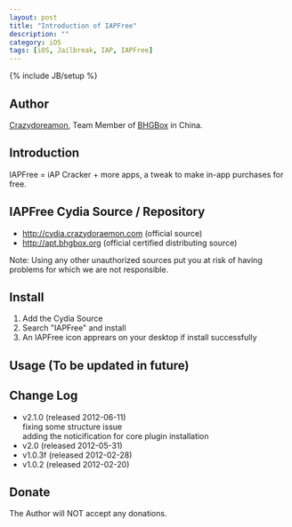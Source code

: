 ```yaml
---
layout: post
title: "Introduction of IAPFree"
description: ""
category: iOS
tags: [iOS, Jailbreak, IAP, IAPFree]
---
```

{% include JB/setup %}

## Author
[Crazydoreamon](http://www.crazydoraemon.com/ "Home Page in Chinese"), Team Member of [BHGBox](www.bhgbox.org) in China.

## Introduction
IAPFree = iAP Cracker + more apps, a tweak to make in-app purchases for free. 

## IAPFree Cydia Source / Repository
- http://cydia.crazydoraemon.com (official source)
- http://apt.bhgbox.org (official certified distributing source)  

Note: Using any other unauthorized sources put you at risk of having problems for which we are not responsible.

## Install
1. Add the Cydia Source
2. Search "IAPFree" and install
3. An IAPFree icon apprears on your desktop if install successfully

## Usage (To be updated in future)


## Change Log
- v2.1.0 (released 2012-06-11)  
fixing some structure issue  
adding the noticification for core plugin installation 
- v2.0 (released 2012-05-31)  
- v1.0.3f (released 2012-02-28)  
- v1.0.2 (released 2012-02-20)

## Donate
The Author will NOT accept any donations.